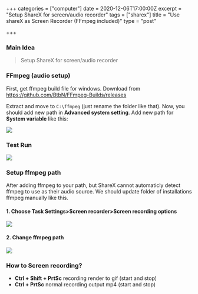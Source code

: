 +++
categories = ["computer"]
date = 2020-12-06T17:00:00Z
excerpt = "Setup ShareX for screen/audio recorder"
tags = ["sharex"]
title = "Use shareX as Screen Recorder (FFmpeg included)"
type = "post"

+++
### Main Idea

> Setup ShareX for screen/audio recorder

### FFmpeg (audio setup)

First, get ffmpeg build file for windows. Download from https://github.com/BtbN/FFmpeg-Builds/releases

Extract and move to `C:\ffmpeg`  (just rename the folder like that). Now, you should add new path in **Advanced system setting**. Add new path for **System variable** like this:

![](https://res.cloudinary.com/bimagv/image/upload/v1611552445/2020-12/assets_2F-M5dP2bvOEMvK2A_oymi_2F-MNvm7Z38AvE2cV09BDG_2F-MNvu9nP2yomQVXPhpB4_2FlvVQtPU_iaw4j8.png)

### Test Run

![](https://res.cloudinary.com/bimagv/image/upload/v1611552460/2020-12/assets_2F-M5dP2bvOEMvK2A_oymi_2F-MNvm7Z38AvE2cV09BDG_2F-MNvueW8PmmEY2iIRWle_2FRavbjK9_nbt65a.png)

### Setup ffmpeg path

After adding ffmpeg to your path, but ShareX cannot automaticly detect ffmpeg to use as their audio source. We should update folder of installations ffmpeg manually like this.

#### 1. Choose Task Settings>Screen recorder>Screen recording options

![](https://res.cloudinary.com/bimagv/image/upload/v1611552475/2020-12/assets_2F-M5dP2bvOEMvK2A_oymi_2F-MNvm7Z38AvE2cV09BDG_2F-MNvqgLcbZzLdiMVh3zO_2Fuh2xM82_ltv6td.png)

#### 2.  Change ffmpeg path

![](https://res.cloudinary.com/bimagv/image/upload/v1611552546/2020-12/assets_2F-M5dP2bvOEMvK2A_oymi_2F-MNvw4azUUlrZi54phi9_2F-MNvxJvnO9bzA2KmlQRa_2F578VOJF_axq1am.png)

### How to Screen recording?

* **Ctrl + Shift + PrtSc** recording render to gif (start and stop)
* **Ctrl + PrtSc** normal recording output mp4 (start and stop)